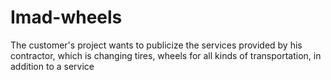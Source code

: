# Imad-wheels
The customer's project wants to publicize the services provided by his contractor, which is changing tires, wheels for all kinds of transportation, in addition to a service
